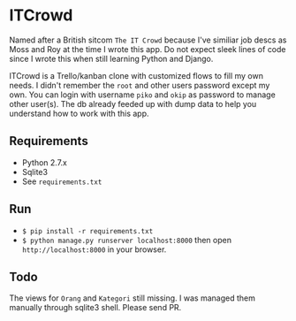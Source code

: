 # ITCrowd

Named after a British sitcom `The IT Crowd` because I've similiar job descs as Moss and Roy at the time I wrote this app. Do not expect sleek lines of code since I wrote this when still learning Python and Django.

ITCrowd is a Trello/kanban clone with customized flows to fill my own needs. I didn't remember the `root` and other users password except my own. You can login with username `piko` and `okip` as password to manage other user(s). The db already feeded up with dump data to help you understand how to work with this app.


## Requirements

- Python 2.7.x
- Sqlite3
- See `requirements.txt`

## Run

- `$ pip install -r requirements.txt`
- `$ python manage.py runserver localhost:8000` then open `http://localhost:8000` in your browser.

## Todo

The views for `Orang` and `Kategori` still missing. I was managed them manually through sqlite3 shell. Please send PR.

